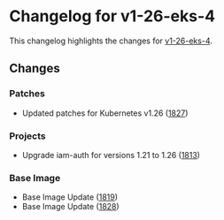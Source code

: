 # Changelog for v1-26-eks-4

This changelog highlights the changes for [v1-26-eks-4](https://github.com/aws/eks-distro/tree/v1-26-eks-4).

## Changes

### Patches
* Updated patches for Kubernetes v1.26 ([1827](https://github.com/aws/eks-distro/pull/1827))

### Projects
* Upgrade iam-auth for versions 1.21 to 1.26 ([1813](https://github.com/aws/eks-distro/pull/1813))

### Base Image
* Base Image Update ([1819](https://github.com/aws/eks-distro/pull/1819))
* Base Image Update ([1828](https://github.com/aws/eks-distro/pull/1828))

